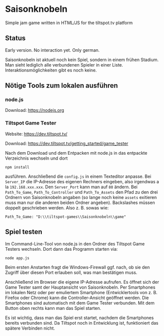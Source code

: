 # Saisonknobeln
Simple jam game written in HTML/JS for the tiltspot.tv platform

## Status

Early version. No interaction yet. Only german.

Saisonknobeln ist aktuell noch kein Spiel, sondern in einem frühen Stadium. Man sieht lediglich alle verbundenen Spieler in einer Liste. Interaktionsmöglichkeiten gibt es noch keine.

## Nötige Tools zum lokalen ausführen

### node.js

Download: https://nodejs.org

### Tiltspot Game Tester

Website: https://dev.tiltspot.tv/

Download: https://dev.tiltspot.tv/getting_started/game_tester

Nach dem Download und dem Entpacken mit node.js in das entpackte Verzeichnis wechseln und dort

`npm install`

ausführen. Anschließend die `config.js` in einem Texteditor anpasse. Bei `Server_IP` die IP-Adresse des eigenen Rechners eingeben, also irgendwas a la `192.168.xxx.xxx`. Den `Server_Port` kann man auf `80` ändern. Bei `Path_To_Game`, `Path_To_Controller` und `Path_To_Assets` den Pfad zu den drei Ordnern von Saisonknobeln angaben (so lange noch keine `assets` exitieren muss man nur die anderen beiden Ordner angeben). Backslashes müssen doppelt geschrieben werden. Also z. B. sowas wie:

`Path_To_Game: "D:\\tiltspot-games\\Saisonknobeln\\game"`

## Spiel testen

Im Command-Line-Tool von node.js in den Ordner des Tiltspot Game Testers wechseln. Dort dann das Programm starten via:

`node app.js`

Beim ersten Anstarten fragt die Windows-Firewall ggf. nach, ob sie den Zugriff über diesen Port erlauben soll, was man bestätigen muss.

Anschließend im Browser die eigene IP-Adresse aufrufen. Es öffnet sich der Game Tester samt der Hauptansicht von Saisonknobeln. Per Smartphones im lokalen Netz oder per emuliertem Smartphone (Entwicklertools von z. B. Firefox oder Chrome) kann die Controller-Ansicht geöffnet werden. Die Smartphones sind automatisch mit dem Game Tester verbunden. Mit dem Button oben rechts kann man das Spiel starten.

Es ist wichtig, dass man das Spiel erst startet, nachdem die Smartphones bereits verbunden sind. Da Tiltspot noch in Entwicklung ist, funktioniert das spätere Verbinden nicht.
